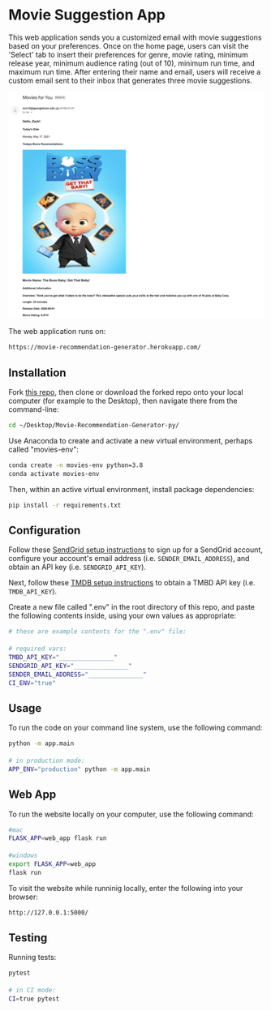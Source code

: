 # Movie Suggestion App

This web application sends you a customized email with movie suggestions based on your preferences. Once on the home page, users can visit the 'Select' tab to insert their preferences for genre, movie rating, minimum release year, minimum audience rating (out of 10), minimum run time, and maximum run time. After entering their name and email, users will receive a custom email sent to their inbox that generates three movie suggestions.

![](images/screenshot.png)

The web application runs on:

```sh
https://movie-recommendation-generator.herokuapp.com/
```

## Installation

Fork [this repo](https://github.com/NikoRestifo/Movie-Recommendation-Generator), then clone or download the forked repo onto your local computer (for example to the Desktop), then navigate there from the command-line:

```sh
cd ~/Desktop/Movie-Recommendation-Generator-py/
```

Use Anaconda to create and activate a new virtual environment, perhaps called "movies-env":

```sh
conda create -n movies-env python=3.8
conda activate movies-env
```

Then, within an active virtual environment, install package dependencies:

```sh
pip install -r requirements.txt
```

## Configuration

Follow these [SendGrid setup instructions](https://github.com/prof-rossetti/intro-to-python/blob/master/notes/python/packages/sendgrid.md#setup) to sign up for a SendGrid account, configure your account's email address (i.e. `SENDER_EMAIL_ADDRESS`), and obtain an API key (i.e. `SENDGRID_API_KEY`).

Next, follow these [TMDB setup instructions](https://developers.themoviedb.org/3/getting-started/introduction) to obtain a TMBD API key (i.e. `TMDB_API_KEY`).

Create a new file called ".env" in the root directory of this repo, and paste the following contents inside, using your own values as appropriate:

```sh
# these are example contents for the ".env" file:

# required vars:
TMBD_API_KEY="_______________"
SENDGRID_API_KEY="_______________"
SENDER_EMAIL_ADDRESS="_______________"
CI_ENV="true"
```


## Usage

To run the code on your command line system, use the following command:

```sh
python -m app.main

# in production mode:
APP_ENV="production" python -m app.main
```

## Web App

To run the website locally on your computer, use the following command:
```sh
#mac
FLASK_APP=web_app flask run

#windows
export FLASK_APP=web_app
flask run
```

To visit the website while runninig locally, enter the following into your browser:

```sh
http://127.0.0.1:5000/
```


## Testing

Running tests:

```sh
pytest

# in CI mode:
CI=true pytest
```
